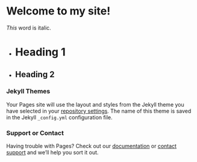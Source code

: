 # Welcome to my site!
_This_ word is italic.

* # Heading 1
* ## Heading 2

### Jekyll Themes

Your Pages site will use the layout and styles from the Jekyll theme you have selected in your [repository settings](https://github.com/Creeds1996/Creeds1996.github.io/settings). The name of this theme is saved in the Jekyll `_config.yml` configuration file.

### Support or Contact

Having trouble with Pages? Check out our [documentation](https://docs.github.com/categories/github-pages-basics/) or [contact support](https://support.github.com/contact) and we’ll help you sort it out.
